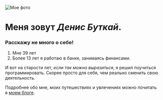 ![Мое фото](https://sun9-2.userapi.com/s/v1/ig2/Nv7OY7VoV1isJKHhTvQ8VzqIOBzNQ-5zzU3tC6nyrlhtwijbP-faoajXqti_dkYI4oxQO16hSGacSPWjgg105Ifg.jpg?quality=95&as=32x43,48x64,72x96,108x144,160x213,240x320,360x480,480x640,540x720,640x853,720x960,960x1280&from=bu&u=_MXNtjhTZnfQtCwCFK6IpP5WUXSoPcfnF5a-_JRCXW4&cs=960x1280)

# Меня зовут *Денис Буткай*.

### Расскажу не много о себе!

1. Мне 39 лет
2. Более 13 лет я работаю в банке, занимаясь финансами.

И вот на старости лет, *если так можно выразиться*, я решил поучиться программировать.
Скорее просто для себя, чем реально сменить свою деятельность.

Подробнее обо мне, моих путешествиях и увлечениях можно почитать в [моем блоге]([about/README.md](https://t.me/StuffYourEyesWithWonder)).
